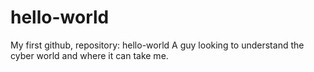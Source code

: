 # hello-world
My first github, repository: hello-world
A guy looking to understand the cyber world and where it can take me.
